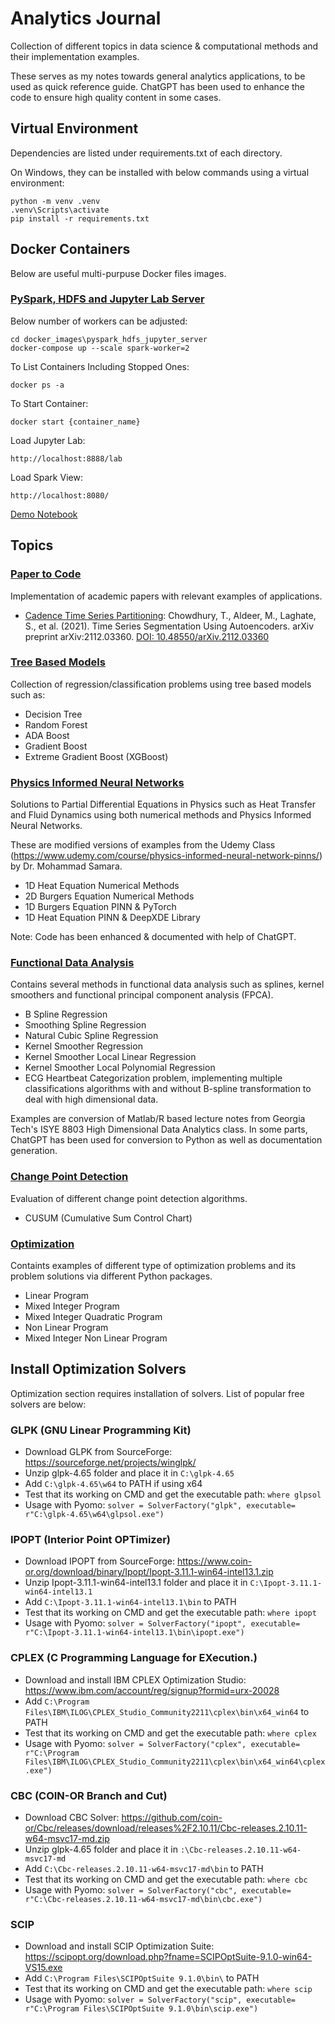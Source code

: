 # Analytics Journal

Collection of different topics in data science & computational methods and their implementation examples.

These serves as my notes towards general analytics applications, to be used as quick reference guide. ChatGPT has been used to enhance the code to ensure high quality content in some cases.

## Virtual Environment

Dependencies are listed under requirements.txt of each directory.

On Windows, they can be installed with below commands using a virtual environment:

```
python -m venv .venv
.venv\Scripts\activate
pip install -r requirements.txt
```

## Docker Containers

Below are useful multi-purpuse Docker files images.

### [PySpark, HDFS and Jupyter Lab Server](docker_images/pyspark_hdfs_jupyter_server/docker-compose.yaml)

Below number of workers can be adjusted:
```
cd docker_images\pyspark_hdfs_jupyter_server
docker-compose up --scale spark-worker=2
```

To List Containers Including Stopped Ones:
```
docker ps -a
```

To Start Container:
```
docker start {container_name}
```

Load Jupyter Lab:
```
http://localhost:8888/lab
```

Load Spark View:
```
http://localhost:8080/
```

[Demo Notebook](docker_images/pyspark_jupyter_server/demo.ipynb)

## Topics

### [Paper to Code](paper_to_code)

Implementation of academic papers with relevant examples of applications.

* [Cadence Time Series Partitioning](paper_to_code/cadence_time_series_partitioning/):  Chowdhury, T., Aldeer, M., Laghate, S., et al. (2021). Time Series Segmentation Using Autoencoders. arXiv preprint arXiv:2112.03360. [DOI: 10.48550/arXiv.2112.03360](https://doi.org/10.48550/arXiv.2112.03360)


### [Tree Based Models](tree_based_models)

Collection of regression/classification problems using tree based models such as:

* Decision Tree
* Random Forest
* ADA Boost
* Gradient Boost
* Extreme Gradient Boost (XGBoost)

### [Physics Informed Neural Networks](physics_informed_neural_networks)

Solutions to Partial Differential Equations in Physics such as Heat Transfer and Fluid Dynamics using both numerical methods and Physics Informed Neural Networks. 

These are modified versions of examples from the Udemy Class (https://www.udemy.com/course/physics-informed-neural-network-pinns/) by Dr. Mohammad Samara.

* 1D Heat Equation Numerical Methods
* 2D Burgers Equation Numerical Methods
* 1D Burgers Equation PINN & PyTorch
* 1D Heat Equation PINN & DeepXDE Library

Note: Code has been enhanced & documented with help of ChatGPT.

### [Functional Data Analysis](functional_data_analysis)

Contains several methods in functional data analysis such as splines, kernel smoothers and functional principal component analysis (FPCA).

* B Spline Regression
* Smoothing Spline Regression
* Natural Cubic Spline Regression
* Kernel Smoother Regression
* Kernel Smoother Local Linear Regression
* Kernel Smoother Local Polynomial Regression
* ECG Heartbeat Categorization problem, implementing multiple classifications algorithms with and without B-spline transformation to deal with high dimensional data.

Examples are conversion of Matlab/R based lecture notes from Georgia Tech's ISYE 8803 High Dimensional Data Analytics class. In some parts, ChatGPT has been used for conversion to Python as well as documentation generation.

### [Change Point Detection](change_point_detection)

Evaluation of different change point detection algorithms.

* CUSUM (Cumulative Sum Control Chart)

### [Optimization](optimization)

Containts examples of different type of optimization problems and its problem solutions via different Python packages.

* Linear Program
* Mixed Integer Program
* Mixed Integer Quadratic Program
* Non Linear Program
* Mixed Integer Non Linear Program

## Install Optimization Solvers

Optimization section requires installation of solvers. List of popular free solvers are below:

### GLPK (GNU Linear Programming Kit)

* Download GLPK from SourceForge: https://sourceforge.net/projects/winglpk/
* Unzip glpk-4.65 folder and place it in ```C:\glpk-4.65```
* Add ```C:\glpk-4.65\w64``` to PATH if using x64
* Test that its working on CMD and get the executable path: ```where glpsol```
* Usage with Pyomo: ```solver = SolverFactory("glpk", executable= r"C:\glpk-4.65\w64\glpsol.exe")```

### IPOPT (Interior Point OPTimizer)

* Download IPOPT from SourceForge: https://www.coin-or.org/download/binary/Ipopt/Ipopt-3.11.1-win64-intel13.1.zip
* Unzip Ipopt-3.11.1-win64-intel13.1 folder and place it in ```C:\Ipopt-3.11.1-win64-intel13.1```
* Add ```C:\Ipopt-3.11.1-win64-intel13.1\bin``` to PATH
* Test that its working on CMD and get the executable path: ```where ipopt```
* Usage with Pyomo: ```solver = SolverFactory("ipopt", executable= r"C:\Ipopt-3.11.1-win64-intel13.1\bin\ipopt.exe")```

### CPLEX (C Programming Language for EXecution.)

* Download and install IBM CPLEX Optimization Studio: https://www.ibm.com/account/reg/signup?formid=urx-20028
* Add ```C:\Program Files\IBM\ILOG\CPLEX_Studio_Community2211\cplex\bin\x64_win64``` to PATH
* Test that its working on CMD and get the executable path: ```where cplex```
* Usage with Pyomo: ```solver = SolverFactory("cplex", executable= r"C:\Program Files\IBM\ILOG\CPLEX_Studio_Community2211\cplex\bin\x64_win64\cplex.exe")```

### CBC (COIN-OR Branch and Cut)

* Download CBC Solver: https://github.com/coin-or/Cbc/releases/download/releases%2F2.10.11/Cbc-releases.2.10.11-w64-msvc17-md.zip
* Unzip glpk-4.65 folder and place it in ```:\Cbc-releases.2.10.11-w64-msvc17-md```
* Add ```C:\Cbc-releases.2.10.11-w64-msvc17-md\bin``` to PATH
* Test that its working on CMD and get the executable path: ```where cbc```
* Usage with Pyomo: ```solver = SolverFactory("cbc", executable= r"C:\Cbc-releases.2.10.11-w64-msvc17-md\bin\cbc.exe")```

### SCIP

* Download and install SCIP Optimization Suite: https://scipopt.org/download.php?fname=SCIPOptSuite-9.1.0-win64-VS15.exe
* Add ```C:\Program Files\SCIPOptSuite 9.1.0\bin\``` to PATH
* Test that its working on CMD and get the executable path: ```where scip```
* Usage with Pyomo: ```solver = SolverFactory("scip", executable= r"C:\Program Files\SCIPOptSuite 9.1.0\bin\scip.exe")```